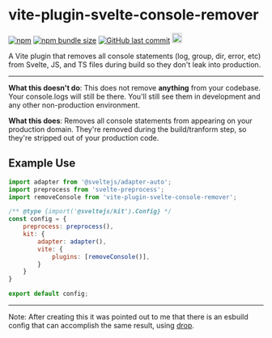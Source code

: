 # vite-plugin-svelte-console-remover

[![npm](https://img.shields.io/npm/v/vite-plugin-svelte-console-remover?style=flat-square)](https://www.npmjs.com/package/vite-plugin-svelte-console-remover)
[![npm bundle size](https://img.shields.io/bundlephobia/minzip/vite-plugin-svelte-console-remover?style=flat-square)](https://www.npmjs.com/package/vite-plugin-svelte-console-remover)
[![GitHub last commit](https://img.shields.io/github/last-commit/jhubbardsf/vite-plugin-svelte-console-remover?style=flat-square)](https://github.com/jhubbardsf/vite-plugin-svelte-console-remover)
<a href="https://www.buymeacoffee.com/jhubbard"><img src="https://img.buymeacoffee.com/button-api/?text=Buy me a coffee&emoji=&slug=jhubbard&button_colour=FFDD00&font_colour=000000&font_family=Poppins&outline_colour=000000&coffee_colour=ffffff" height=20 /></a>

A Vite plugin that removes all console statements (log, group, dir, error, etc) from Svelte, JS, and TS files during build so they don't leak into production.

---

**What this doesn't do**: This does not remove **anything** from your codebase. Your console.logs will still be there. You'll still see them in development and any other non-production environment.

**What this does**: Removes all console statements from appearing on your production domain. They're removed during the build/tranform step, so they're stripped out of your production code.

## Example Use

```js
import adapter from '@sveltejs/adapter-auto';
import preprocess from 'svelte-preprocess';
import removeConsole from 'vite-plugin-svelte-console-remover';

/** @type {import('@sveltejs/kit').Config} */
const config = {
	preprocess: preprocess(),
	kit: {
		adapter: adapter(),
		vite: {
			plugins: [removeConsole()],
		}
	}
}

export default config;
```

---

Note: After creating this it was pointed out to me that there is an esbuild config that can accomplish the same result, using [drop](https://esbuild.github.io/api/#drop).
